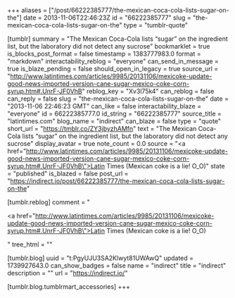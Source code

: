 +++
aliases = ["/post/66222385777/the-mexican-coca-cola-lists-sugar-on-the"]
date = 2013-11-06T22:46:23Z
id = "66222385777"
slug = "the-mexican-coca-cola-lists-sugar-on-the"
type = "tumblr-quote"

[tumblr]
summary = "The Mexican Coca-Cola lists “sugar” on the ingredient list, but the laboratory did not detect any sucrose"
bookmarklet = true
is_blocks_post_format = false
timestamp = 1383777983.0
format = "markdown"
interactability_reblog = "everyone"
can_send_in_message = true
is_blaze_pending = false
should_open_in_legacy = true
source_url = "http://www.latintimes.com/articles/9985/20131106/mexicoke-update-good-news-imported-version-cane-sugar-mexico-coke-corn-syrup.htm#.UnrF-JF0VhB"
reblog_key = "Xv3l75k4"
can_reblog = false
can_reply = false
slug = "the-mexican-coca-cola-lists-sugar-on-the"
date = "2013-11-06 22:46:23 GMT"
can_like = false
interactability_blaze = "everyone"
id = 66222385777.0
id_string = "66222385777"
source_title = "latintimes.com"
blog_name = "indirect"
can_blaze = false
type = "quote"
short_url = "https://tmblr.co/ZY3jbyzhAMfn"
text = "The Mexican Coca-Cola lists &ldquo;sugar&rdquo; on the ingredient list, but the laboratory did not detect any sucrose"
display_avatar = true
note_count = 0.0
source = "<a href=\"http://www.latintimes.com/articles/9985/20131106/mexicoke-update-good-news-imported-version-cane-sugar-mexico-coke-corn-syrup.htm#.UnrF-JF0VhB\">Latin Times</a> (Mexican coke is a lie! O_O)"
state = "published"
is_blazed = false
post_url = "https://indirect.io/post/66222385777/the-mexican-coca-cola-lists-sugar-on-the"

[tumblr.reblog]
comment = "<p><a href=\"http://www.latintimes.com/articles/9985/20131106/mexicoke-update-good-news-imported-version-cane-sugar-mexico-coke-corn-syrup.htm#.UnrF-JF0VhB\">Latin Times</a> (Mexican coke is a lie! O_O)</p>"
tree_html = ""

[tumblr.blog]
uuid = "t:PgyUJU3SA2Klwyt81UWAwQ"
updated = 1739927643.0
can_show_badges = false
name = "indirect"
title = "indirect"
description = ""
url = "https://indirect.io/"

[tumblr.blog.tumblrmart_accessories]
+++
